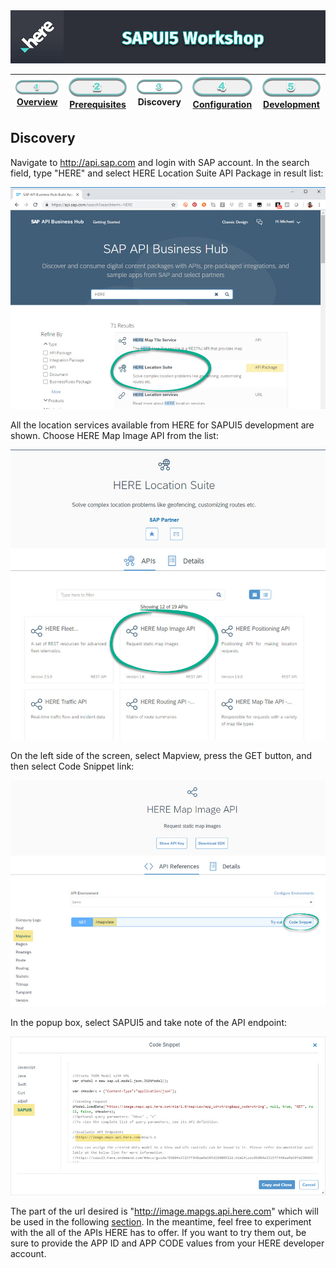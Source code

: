 <img src="/images/workshop_sapui5.jpg" width="890" />

| [![Overview](/images/01_off.png)<br>Overview](./README.md) | [![Prerequisites](/images/02_off.png)<br>Prerequisites](./02.md) | ![Discovery](/images/03.png)<br>Discovery | [![Configuration](/images/04_off.png)<br>Configuration](./04.md) | [![Development](/images/05_off.png)<br>Development](./05.md)
| :---: | :---: | :---: | :---: | :---: |

## Discovery

Navigate to http://api.sap.com and login with SAP account. In the search field, type "HERE" and select HERE Location Suite API Package in result list:

![sap api here location suite](/images/sap_api_here.jpg)

All the location services available from HERE for SAPUI5 development are shown. Choose HERE Map Image API from the list:

![sap here location suite apis](/images/sap_here_suite.jpg)

On the left side of the screen, select Mapview, press the GET button, and then select Code Snippet link:

![sap here location map image api](/images/sap_suite_mapview.jpg)

In the popup box, select SAPUI5 and take note of the API endpoint:

![sap here location mapview snippet](/images/sap_mapview_snippet.jpg)

The part of the url desired is "http://image.mapgs.api.here.com" which will be used in the following [section](./04.md). In the meantime, feel free to experiment with the all of the APIs HERE has to offer. If you want to try them out, be sure to provide the APP ID and APP CODE values from your HERE developer account.
